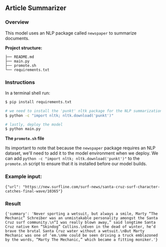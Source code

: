 ## Article Summarizer
### Overview

This model uses an NLP package called `newspaper` to summarize documents.

**Project structure:**

```
├── README.md
├── main.py
├── promote.sh
└── requirements.txt
```

### Instructions

In a terminal shell run:

```bash
$ pip install requirements.txt

# we need to install the 'punkt' nltk package for the NLP summarization
$ python -c "import nltk; nltk.download('punkt')"

# lastly, deploy the model
$ python main.py
```

**The `promote.sh` file**

Its important to note that because the `newspaper` package requires an NLP dataset, we'll need to add it to the model environment when we deploy.  We can add `python -c "import nltk; nltk.download('punkt')"` to the `promote.sh` script to ensure that it is installed before our model builds.

### Example input:

```
{"url": "https://new.surfline.com/surf-news/santa-cruz-surf-character-catches-final-wave/10365"}
```

### Result

```
{'summary': 'Never sporting a wetsuit, but always a smile, Marty “The Mechanic” Schreiber was an unmistakable personality amongst the Santa Cruz surf community.\n“I was really blown away,” said longtime Santa Cruz native Ken “Skindog” Collins.\nEven in the dead of winter, he’d brave the brutal Santa Cruz water without a wetsuit.\nBut Marty Mechanic was one of ‘em.\nHe could be seen driving a truck emblazoned by the words, “Marty The Mechanic,” which became a fitting moniker.'}
```